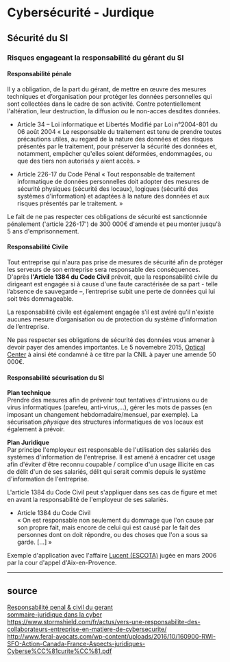 # Cybersécurité - Jurdique

## Sécurité du SI
### Risques engageant la responsabilité du gérant du SI
#### Responsabilité pénale
Il y a obligation, de la part du gérant, de mettre en œuvre des mesures techniques et d’organisation pour protéger les données personnelles qui sont collectées dans le cadre de son activité. Contre potentiellement l'altération, leur destruction, la diffusion ou le non-acces desdites données.  

* Article 34 – Loi informatique et Libertés Modifié par Loi n°2004-801 du 06 août 2004
« Le responsable du traitement est tenu de prendre toutes précautions utiles, au regard de la nature des données et des risques présentés par le traitement, pour préserver la sécurité des données et, notamment, empêcher qu'elles soient déformées, endommagées, ou que des tiers non autorisés y aient accès. »  

* Article 226-17 du Code Pénal
« Tout responsable de traitement informatique de données personnelles doit adopter des mesures de sécurité physiques (sécurité des locaux), logiques (sécurité des systèmes d'information) et adaptées à la nature des données et aux risques présentés par le traitement. »  

Le fait de ne pas respecter ces obligations de sécurité est sanctionnée pénalement ('article 226-17') de 300 000€ d'amende et peu monter jusqu'à 5 ans d'emprisonnement.  


#### Responsabilité Civile
Tout entreprise qui n'aura pas prise de mesures de sécurité afin de protéger les serveurs de son entreprise sera responsable des conséquences.  
D'après **l'Article 1384 du Code Civil** prévoit, que la responsabilité civile du dirigeant est engagée si à cause d'une faute caractérisée de sa part - telle l’absence de sauvegarde –, l’entreprise subit une perte de données qui lui soit très dommageable.  

La responsabilité civile est également engagée s'il est avéré qu'il n'existe aucunes mesure d’organisation ou de protection du système d’information de l’entreprise.

Ne pas respecter ses obligations de sécurité des données vous amener à devoir payer des amendes importantes. Le 5 novemebre 2015, [Optical Center](https://www.acuite.fr/actualite/profession/82668/optical-center-condamne-50-000-euros-damende-par-la-cnil "Optical Center condamné à 50 000 euros d’amende par la Cnil") à ainsi été condamné à ce titre par la CNIL à payer une amende 50 000€.


#### Responsabilité sécurisation du SI  
**Plan technique**  
Prendre des mesures afin de prévenir tout tentatives d'intrusions ou de virus informatiques (parefeu, anti-virus,...), gérer les mots de passes (en imposant un changement hebdomadaire/mensuel, par exemple). La sécurisation *physique* des structures informatiques de vos locaux est également à prévoir. 

**Plan Juridique**  
Par principe l'employeur est responsable de l'utilisation des salariés des systèmes d'information de l'entreprise. Il est amené à encadrer cet usage afin d'éviter d'être reconnu coupable / complice d'un usage illicite en cas de délit d'un de ses salariés, délit qui serait commis depuis le système d'information de l'entreprise.

L'article 1384 du Code Civil peut s'appliquer dans ses cas de figure et met en avant la responsabilité de l'employeur de ses salariés.
* Article 1384 du Code Civil  
« On est responsable non seulement du dommage que l'on cause par son propre fait, mais encore de celui qui est causé par le fait des personnes dont on doit répondre, ou des choses que l'on a sous sa garde. [...] »  

Exemple d'application avec l'affaire [Lucent (ESCOTA)](https://www.legalis.net/actualite/affaire-lucent-lemployeur-responsable-des-actes-en-ligne-commis-par-des-salaries/ "Employeur responsable des actes en ligne commis par des salariés")  jugée en mars 2006 par la cour d'appel d'Aix-en-Provence.

---------------

## source
[Responsabilité penal & civil du gerant](https://www.wooxo.fr/Wooxo-news/Le-blog-Wooxo/La-responsabilite-civile-et-penale-du-gerant-en-matiere-de-securite-informatique)   
[sommaire-juridique dans la cyber](https://www.hs2.fr/juridique-droit-de-la-cybersecurite/)   
https://www.stormshield.com/fr/actus/vers-une-responsabilite-des-collaborateurs-entreprise-en-matiere-de-cybersecurite/   
http://www.feral-avocats.com/wp-content/uploads/2016/10/160900-RWI-SFO-Action-Canada-France-Aspects-juridiques-Cyberse%CC%81curite%CC%81.pdf   
